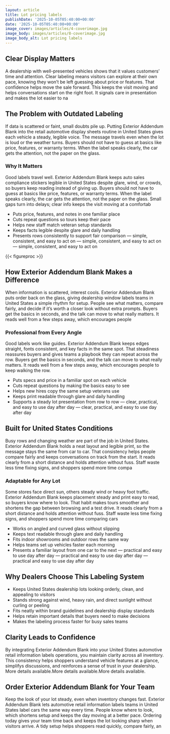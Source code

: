 ```yaml
---
layout: article
title: Lot pricing labels
publishDate: '2025-10-05T05:40:00+00:00'
date: '2025-10-05T05:40:00+00:00'
image_cover: images/articles/4-coverimage.jpg
image_body: images/articles/8-coverimage.jpg
image_body_alt: Lot pricing labels
---
```



## Clear Display Matters
A dealership with well-presented vehicles shows that it values customers’ time and attention. Clear labeling means visitors can explore at their own pace, knowing they won’t be left guessing about price or features. That confidence helps move the sale forward. This keeps the visit moving and helps conversations start on the right foot. It signals care in presentation and makes the lot easier to na

## The Problem with Outdated Labeling
If data is scattered or faint, small doubts pile up. Putting Exterior Addendum Blank into the retail automotive display sheets routine in United States gives each vehicle a steady, legible voice. The message travels even when the lot is loud or the weather turns. Buyers should not have to guess at basics like price, features, or warranty terms. When the label speaks clearly, the car gets the attention, not the paper on the glass.

### Why It Matters
Good labels travel well. Exterior Addendum Blank keeps auto sales compliance stickers legible in United States despite glare, wind, or crowds, so buyers keep reading instead of giving up. Buyers should not have to guess at basics like price, features, or warranty terms. When the label speaks clearly, the car gets the attention, not the paper on the glass. Small gaps turn into delays; clear info keeps the visit moving at a comfortab

- Puts price, features, and notes in one familiar place
- Cuts repeat questions so tours keep their pace
- Helps new staff match veteran setup standards
- Keeps facts legible despite glare and daily handling
- Presents rows consistently to support fair comparison — simple, consistent, and easy to act on — simple, consistent, and easy to act on — simple, consistent, and easy to act on

{{< figureproc >}}

## How Exterior Addendum Blank Makes a Difference
When information is scattered, interest cools. Exterior Addendum Blank puts order back on the glass, giving dealership window labels teams in United States a simple rhythm for setup. People see what matters, compare fairly, and decide if it’s worth a closer look without extra prompts.  Buyers get the basics in seconds, and the talk can move to what really matters.  It reads well from a few steps away, which encourages people

### Professional from Every Angle
Good labels work like guides. Exterior Addendum Blank keeps edges straight, fonts consistent, and key facts in the same spot. That steadiness reassures buyers and gives teams a playbook they can repeat across the row.  Buyers get the basics in seconds, and the talk can move to what really matters.  It reads well from a few steps away, which encourages people to keep walking the row.

- Puts specs and price in a familiar spot on each vehicle
- Cuts repeat questions by making the basics easy to see
- Helps new hires copy the same setup veterans use
- Keeps print readable through glare and daily handling
- Supports a steady lot presentation from row to row — clear, practical, and easy to use day after day — clear, practical, and easy to use day after day

## Built for United States Conditions
Busy rows and changing weather are part of the job in United States. Exterior Addendum Blank holds a neat layout and legible print, so the message stays the same from car to car. That consistency helps people compare fairly and keeps conversations on track from the start. It reads clearly from a short distance and holds attention without fuss. Staff waste less time fixing signs, and shoppers spend more time compa

### Adaptable for Any Lot
Some stores face direct sun, others steady wind or heavy foot traffic. Exterior Addendum Blank keeps placement steady and print easy to read, so buyers know where to look. That habit makes tours smoother and shortens the gap between browsing and a test drive. It reads clearly from a short distance and holds attention without fuss. Staff waste less time fixing signs, and shoppers spend more time comparing cars

- Works on angled and curved glass without slipping
- Keeps text readable through glare and daily handling
- Fits indoor showrooms and outdoor rows the same way
- Helps teams set up vehicles faster each morning
- Presents a familiar layout from one car to the next — practical and easy to use day after day — practical and easy to use day after day — practical and easy to use day after day

## Why Dealers Choose This Labeling System
- Keeps United States dealership lots looking orderly, clean, and appealing to visitors
- Stands strong against wind, heavy rain, and direct sunlight without curling or peeling
- Fits neatly within brand guidelines and dealership display standards
- Helps retain important details that buyers need to make decisions
- Makes the labeling process faster for busy sales teams

## Clarity Leads to Confidence
By integrating Exterior Addendum Blank into your United States automotive retail information labels operations, you maintain clarity across all inventory. This consistency helps shoppers understand vehicle features at a glance, simplifys discussions, and reinforces a sense of trust in your dealership. More details available.More details available.More details available.

## Order Exterior Addendum Blank for Your Team
Keep the look of your lot steady, even when inventory changes fast. Exterior Addendum Blank lets automotive retail information labels teams in United States label cars the same way every time. People know where to look, which shortens setup and keeps the day moving at a better pace.  Ordering today gives your team time back and keeps the lot looking sharp when visitors arrive.  A tidy setup helps shoppers read quickly, compare fairly, an

